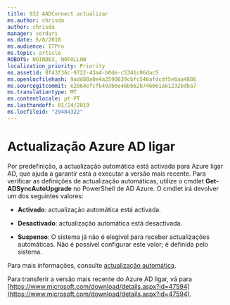 ```yaml
---
title: 932 AADConnect actualizar
ms.author: chrisda
author: chrisda
manager: serdars
ms.date: 6/8/2018
ms.audience: ITPro
ms.topic: article
ROBOTS: NOINDEX, NOFOLLOW
localization_priority: Priority
ms.assetid: 8f43f36c-9722-43a4-b0de-c5341c06dac5
ms.openlocfilehash: 9add88a0e4a2590639cbfc546afdcdf5e6aa4886
ms.sourcegitcommit: e2864efcfb493b6e46b662b746661a61232bdba7
ms.translationtype: MT
ms.contentlocale: pt-PT
ms.lasthandoff: 01/24/2019
ms.locfileid: "29484322"
---
```

# <a name="upgrade-azure-ad-connect"></a>Actualização Azure AD ligar

Por predefinição, a actualização automática está activada para Azure ligar AD, que ajuda a garantir está a executar a versão mais recente. Para verificar as definições de actualização automáticas, utilize o cmdlet **Get-ADSyncAutoUpgrade** no PowerShell de AD Azure. O cmdlet irá devolver um dos seguintes valores: 
  
- **Activado**: actualização automática está activada. 
    
- **Desactivado**: actualização automática está desactivada. 
    
- **Suspenso**: O sistema já não é elegível para receber actualizações automáticas. Não é possível configurar este valor; é definida pelo sistema. 
    
Para mais informações, consulte [actualização automática](https://docs.microsoft.com/azure/active-directory/connect/active-directory-aadconnect-feature-automatic-upgrade).
  
Para transferir a versão mais recente do Azure AD ligar, vá para [https://www.microsoft.com/download/details.aspx?id=47594](https://www.microsoft.com/download/details.aspx?id=47594).
  

